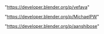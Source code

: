 "https://developer.blender.org/p/vefaya"

"https://developer.blender.org/p/MichaelPW"

"https://developer.blender.org/p/aanshibose"

 
